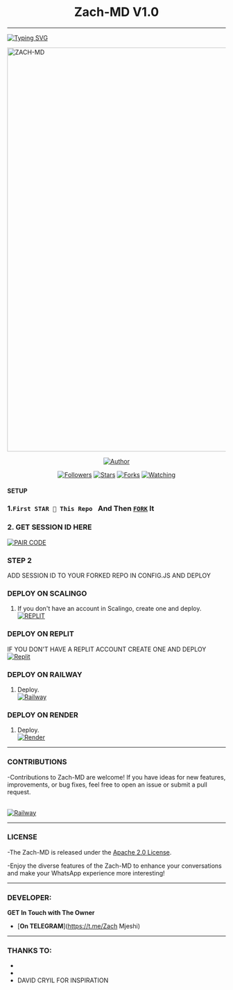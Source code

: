 <h1 align="center"> Zach-MD V1.0 </h1>
<p align="center">  
  
***
  
<a href="https://git.io/typing-svg"><img src="https://readme-typing-svg.demolab.com?font=Black+Ops+One&size=50&pause=1000&color=1BAFBAFF&center=true&width=910&height=100&lines=THANKS FOR CHOOSING ;Zach-MD;MULTI+DEVICE+WHATSAPP+BOT;CREATED+BY+ZACH;RELEASED+01.08.24" alt="Typing SVG" /></a>
  </p>
    <img alt="ZACH-MD" width="720" height="931" src="https://telegra.ph/file/1e544e25fb9217c7714b2.jpg">
<p align="center">
<priasgremorybot align="center">
<a href="https://github.com/Zachoenga/Zach-MD"><img title="Author" src="https://img.shields.io/badge/Zachoenga-black?style=for-the-badge&logo=github"></a>
<p align="center">
<a href="https://github.com/Zachoenga/followers"><img title="Followers" src="https://img.shields.io/github/followers/Zachoenga?color=blue&style=flat-square"></a>
<a href="https://github.com/Zachoenga/Zach-MD/stargazers/"><img title="Stars" src="https://img.shields.io/github/stars/Zachoenga/Zach-MD?color=red&style=flat-square"></a>
<a href="https://github.com/Zachoenga/Zach-MD/network/members"><img title="Forks" src="https://img.shields.io/github/forks/Zachoenga/Zach-MD?color=green&style=flat-square"></a>
<a href="https://github.com/Zachoenga/Zach-MD/watchers"><img title="Watching" src="https://img.shields.io/github/watchers/Zachoenga/Zach-MD?label=Watchers&color=yellow&style=flat-square"></a>

#### SETUP 

### 1.`First STAR 🌟 This Repo ` And Then [`FORK`](https://github.com/Zachoenga/Zach-MD/fork) It

### 2. GET SESSION ID HERE 

<a href='https://david-session-7xym.onrender.com/' target="_blank"><img alt='PAIR CODE' src='https://img.shields.io/badge/Click here to get your session id-blue?style=for-the-badge&logo=opencv&logoColor=white'/></a> 


### STEP 2
ADD SESSION ID TO YOUR FORKED REPO IN CONFIG.JS
AND DEPLOY

### DEPLOY ON SCALINGO

1. If you don't have an account in Scalingo, create one and deploy.
    <br>
    <a href='https://auth.scalingo.com/users/sign_in' target="_blank"><img alt='REPLIT' src='https://img.shields.io/badge/-DEPLOY-orange?style=for-the-badge&logo=scalingo&logoColor=white'/></a>


### DEPLOY ON REPLIT
IF YOU DON'T HAVE A REPLIT ACCOUNT CREATE ONE AND DEPLOY 
    <br>
    <a href='https://github.com/Zachoenga/Zach-MD' target="_blank"><img alt='Replit' src='https://img.shields.io/badge/-Deploy-red?style=for-the-badge&logo=replit&logoColor=white'/></a>
    
 ### DEPLOY ON RAILWAY 
1. Deploy.
    <br>
    <a href='https://github.com/Zachoenga/Zach-MD' target="_blank"><img alt='Railway' src='https://img.shields.io/badge/-Deploy-green?style=for-the-badge&logo=render&logoColor=white'/></a>

 ### DEPLOY ON RENDER 
1. Deploy.
    <br>
    <a href='https://dashboard.render.com/web/new' target="_blank"><img alt='Render' src='https://img.shields.io/badge/-Deploy-grey?style=for-the-badge&logo=railway&logoColor=white'/></a>

***


### CONTRIBUTIONS 
-Contributions to Zach-MD are welcome! If you have ideas for new features, improvements, or bug fixes, feel free to open an issue or submit a pull request.

<br>
    <a href='https://github.com/Zachoenga/Zach-MD/issues/new/choose' target="_blank"><img alt='Railway' src='https://img.shields.io/badge/-REPORT ISSUE-red?style=for-the-badge&logo=railway&logoColor=white'/></a>


***

### LICENSE 
-The Zach-MD is released under the [Apache 2.0 License](https://opensource.org/licenses/MIT).

-Enjoy the diverse features of the Zach-MD to enhance your conversations and make your WhatsApp experience more interesting!

***
### DEVELOPER:
**GET In Touch with The Owner**
- [**On TELEGRAM**](https://t.me/Zach Mjeshi)

***

### THANKS TO:

- 
- 
- DAVID CRYIL FOR INSPIRATION

